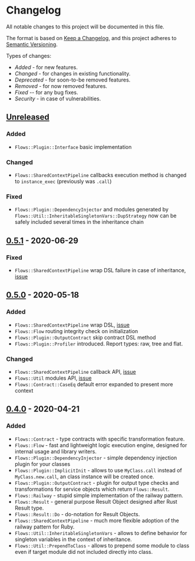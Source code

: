 # Changelog

All notable changes to this project will be documented in this file.

The format is based on [Keep a Changelog](https://keepachangelog.com/en/1.0.0/),
and this project adheres to [Semantic Versioning](https://semver.org/spec/v2.0.0.html).

Types of changes:

* _Added_ - for new features.
* _Changed_ -  for changes in existing functionality.
* _Deprecated_ - for soon-to-be removed features.
* _Removed_ - for now removed features.
* _Fixed_ -- for any bug fixes.
* _Security_ - in case of vulnerabilities.

## [Unreleased]

### Added

* `Flows::Plugin::Interface` basic implementation

### Changed

* `Flows::SharedContextPipeline` callbacks execution method is changed to `instance_exec` (previously was `.call`)

### Fixed

* `Flows::Plugin::DependencyInjector` and modules generated by `Flows::Util::InheritableSingletonVars::DupStrategy` now can be safely included several times in the inheritance chain

## [0.5.1] - 2020-06-29

### Fixed

* `Flows::SharedContextPipeline` wrap DSL failure in case of inheritance, [issue](https://github.com/ffloyd/flows/issues/18)

## [0.5.0] - 2020-05-18

### Added

* `Flows::SharedContextPipeline` wrap DSL, [issue](https://github.com/ffloyd/flows/issues/7)
* `Flows::Flow` routing integrity check on initialization
* `Flows::Plugin::OutputContract` skip contract DSL method
* `Flows::Plugin::Profiler` introduced. Report types: raw, tree and flat.

### Changed

* `Flows::SharedContextPipeline` callback API, [issue](https://github.com/ffloyd/flows/issues/6)
* `Flows::Util` modules API, [issue](https://github.com/ffloyd/flows/issues/11)
* `Flows::Contract::CaseEq` default error expanded to present more context

## [0.4.0] - 2020-04-21

### Added

* `Flows::Contract` - type contracts with specific transformation feature.
* `Flows::Flow` - fast and lightweight logic execution engine, designed for
  internal usage and library writers.
* `Flows::Plugin::DependencyInjector` - simple dependency injection plugin for your classes
* `Flows::Plugin::ImplicitInit` - allows to use `MyClass.call` instead of
  `MyClass.new.call`, an class instance will be created once.
* `Flows::Plugin::OutputContract` - plugin for output type checks and
  transformations for service objects which return `Flows::Result`.
* `Flows::Railway` - stupid simple implementation of the railway pattern.
* `Flows::Result` - general purpose Result Object designed after Rust Result type.
* `Flows::Result::Do` - do-notation for Result Objects.
* `Flows::SharedContextPipeline` - much more flexible adoption of the railway
  pattern for Ruby.
* `Flows::Util::InheritableSingletonVars` - allows to define behavior for
  singleton variables in the context of inheritance.
* `Flows::Util::PrependToClass` - allows to prepend some module to class even if
  target module did not included directly into class.

[unreleased]: https://github.com/ffloyd/flows/compare/v0.5.1...HEAD
[0.5.1]: https://github.com/ffloyd/flows/compare/v0.5.0...v0.5.1
[0.5.0]: https://github.com/ffloyd/flows/compare/v0.4.0...v0.5.0
[0.4.0]: https://github.com/ffloyd/flows/compare/v0.3.0...v0.4.0
